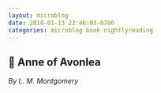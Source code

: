 ```yaml
---
layout: microblog
date: 2018-01-13 22:46:03-0700
categories: microblog book nightlyreading
---
```

## 📖 Anne of Avonlea
*By L. M. Montgomery*
